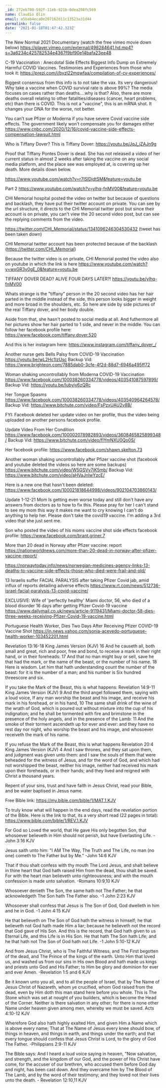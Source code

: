 ```yaml
---
_id: 272eb700-592f-11eb-921b-0dea208fc569
name: Claudio Olin
email: a5bab4eca0e207162d11c13523a31d44
permalink: false
date: '2021-01-18T01:47:42.323Z'
---
```

The New Normal 2021 Documentary (watch the free vimeo movie down below)
https://player.vimeo.com/external/498284641.hd.mp4?s=3a6234c425782534e4367f9bf90e14bafa23ee48

C-19 Vaccination : Anecdotal Side Effects 
Biggest Info Dump on Extremely Harmful COVID Vaccines. Testimonies and Experiences from those who took it: https://prezi.com/i/byzl22mqwfaa/compilation-of-cv-experiences/

Biggest consensus from this info is to not take the vax. Its very dangerous! Why take a vaccine when COVID survival rate is above 99%? The media focuses on cases rather than deaths....why is that? Also, there are more deaths overall relating to other fatalities/diseases (cancer, heart problems, etc) than there is COVID. This is not a "vaccine", this is an mRNA shot. It changes your DNA for the worse, not better.

You can’t sue Pfizer or Moderna if you have severe Covid vaccine side effects. The government likely won’t compensate you for damages either
https://www.cnbc.com/2020/12/16/covid-vaccine-side-effects-compensation-lawsuit.html

Who is Tiffany Dover? This is Tiffany Dover:
https://youtu.be/JqJ_jZAJn9g

Proof that Tiffany Pontes Dover is dead. She has not released a video of her current status in almost 2 weeks after taking the vaccine on any social media platform, and the place see was employed at, is covering up her death. More details down below.

https://www.youtube.com/watch?v=r7lSlDjdtSM&feature=youtu.be

Part 2 https://www.youtube.com/watch?v=ylhq-fnMV00&feature=youtu.be

CHI Memorial hospital posted the video on twitter but because of questions and backlash, they have put their twitter account on private. You can see by the url structure, it directs to the CHI Memorial twitter post but since their account is on private, you can't view the 20 second video post, but can see the replying comments from the video.

https://twitter.com/CHI_Memorial/status/1341096246304530432 (tweet has been taken down)

CHI Memorial twitter account has been protected because of the backlash (https://twitter.com/CHI_Memorial)

Because the twitter video is on private, CHI Memorial posted the video also on youtube in which the link is here https://www.youtube.com/watch?v=wxGR3y0gE_0&feature=youtu.be

TIFFANY DOVER DEAD? ALIVE FOUR DAYS LATER?! 
https://youtu.be/ylhq-fnMV00

Whats strange is the "tiffany" person in the 20 second video has her hair parted in the middle instead of the side, this person looks bigger in weight and more broad in the shoulders, etc. So here are side by side pictures of the real Tiffany dover, and her body double.

Aside from that, she hasn't posted to social media at all. And futhermore all her pictures show her hair parted to 1 side, and never in the middle. You can follow her facebook profile here: https://www.facebook.com/tiffany.dover.520

And this is her instagram here: https://www.instagram.com/tiffany_dover_/

Another nurse gets Bells Palsy from COVID-19 Vaccination
https://youtu.be/wL2Hc1IzUsc
Backup Vid: https://www.brighteon.com/7885dab0-3cfe-4f2d-88d7-6946a495ff72

Woman shaking uncontrollably from Moderna COVID-19 Vaccination
https://www.facebook.com/100038260334778/videos/403541087597899/
Backup Vid: https://youtu.be/Iubyiy6zQRc

Her Tongue Spasms
https://www.facebook.com/100038260334778/videos/403540964264578/
Backup Vid: https://www.bitchute.com/video/FsPzxUAU2v8B/

FYI: Facebook deleted her update video on her profile, thus the video being uploaded on another persons facebook profile.

Update Video From Her Condition
https://www.facebook.com/100002078982893/videos/3608465825899348/
Backup Vid: https://www.bitchute.com/video/fIYmNXU0Qo0S/

Her facebook profile:
https://www.facebook.com/shawn.skelton.73

Another woman shaking uncontrollably after Pfizer vaccine shot (facebook and youtube deleted the videos so here are some backups)
https://www.bitchute.com/video/W5GSVv7iK5mb/
Backup Vid: https://www.bitchute.com/video/aHVaJnlwYzcE/

Here is a new one that hasn't been deleted:
https://www.facebook.com/100021818644998/videos/902104703860143/

Update 1-12-21
Mom Is getting even worse today and still don't have any answers from doctors as to how to fix this. Please pray for her I can't stand to see my mom this way it makes me want to cry knowing I can't do anything to help her. Please don't take the covid19 vaccine. I'm adding a 3rd video that she just sent me.

Son who posted the video of his moms vaccine shot side effects facebook profile:
https://www.facebook.com/brant.griner.7

More than 20 dead in Norway after Pfizer vaccine: report
https://nationworldnews.com/more-than-20-dead-in-norway-after-pfizer-vaccine-report/

https://norwaytoday.info/news/norwegian-medicines-agency-links-13-deaths-to-vaccine-side-effects-those-who-died-were-frail-and-old/

13 Israelis suffer FACIAL PARALYSIS after taking Pfizer Covid jab, amid influx of reports detailing adverse effects
https://www.rt.com/news/512736-israel-facial-paralysis-13-covid-vaccine/

EXCLUSIVE: Wife of 'perfectly healthy' Miami doctor, 56, who died of a blood disorder 16 days after getting Pfizer Covid-19 vaccine 
https://www.dailymail.co.uk/news/article-9119431/Miami-doctor-58-dies-three-weeks-receiving-Pfizer-Covid-19-vaccine.html

Portuguese Health Worker, Dies Two Days After Receiving Pfizer COVID-19 Vaccine Shot
https://in.news.yahoo.com/sonia-acevedo-portuguese-health-worker-103452201.html

Revelation 13:16-18 King James Version (KJV)
16 And he causeth all, both small and great, rich and poor, free and bond, to receive a mark in their right hand, or in their foreheads:
17 And that no man might buy or sell, save he that had the mark, or the name of the beast, or the number of his name.
18 Here is wisdom. Let him that hath understanding count the number of the beast: for it is the number of a man; and his number is Six hundred threescore and six.

If you take the Mark of the Beast, this is what happens:
Revelation 14:9-11 King James Version (KJV)
9 And the third angel followed them, saying with a loud voice, If any man worship the beast and his image, and receive his mark in his forehead, or in his hand,
10 The same shall drink of the wine of the wrath of God, which is poured out without mixture into the cup of his indignation; and he shall be tormented with fire and brimstone in the presence of the holy angels, and in the presence of the Lamb:
11 And the smoke of their torment ascendeth up for ever and ever: and they have no rest day nor night, who worship the beast and his image, and whosoever receiveth the mark of his name.

If you refuse the Mark of the Beast, this is what happens
Revelation 20:4 King James Version (KJV)
4 And I saw thrones, and they sat upon them, and judgment was given unto them: and I saw the souls of them that were beheaded for the witness of Jesus, and for the word of God, and which had not worshipped the beast, neither his image, neither had received his mark upon their foreheads, or in their hands; and they lived and reigned with Christ a thousand years.

Repent of your sins, trust and have faith in Jesus Christ, read your Bible, and be water baptised in Jesus name.

Free Bible link: https://my.bible.com/bible/1/MAT.1.KJV

To truly know what will happen in the end days, read the revelation portion of the Bible. Here is the link to that, its a very short read (22 pages in total): https://www.bible.com/bible/1/REV.1.KJV

For God so Loved the world, that He gave His only begotten Son, that whosoever believeth in Him should not perish, but have Everlasting Life. -John 3:16 KJV

Jesus saith unto him: "I AM The Way, The Truth and The Life, no man (no one) cometh to The Father but by Me." -John 14:6 KJV

That if thou shalt confess with thy mouth The Lord Jesus, and shalt believe in thine heart that God hath raised Him from the dead, thou shalt be saved. For with the heart man believeth unto righteousness; and with the mouth confession is made unto salvation. -Romans 10:9,10 KJV

Whosoever denieth The Son, the same hath not The Father; he that acknowledgeth The Son hath The Father also. -1 John 2:23 KJV

Whosoever shall confess that Jesus is The Son of God, God dwelleth in him and he in God. -1 John 4:15 KJV

He that believeth on The Son of God hath the witness in himself; he that believeth not God hath made Him a liar; because he believeth not the record that God gave of His Son.
And this is the record, that God hath given to us Eternal Life, and this Life is in His Son.
He that hath The Son hath Life; and he that hath not The Son of God hath not Life.
-1 John 5:10-12 KJV

And from Jesus Christ, who is The Faithful Witness, and The First begotten of the dead, and The Prince of the kings of the earth. Unto Him that loved us, and washed us from our sins in His own Blood and hath made us kings and priests unto God and His Father; to Him be glory and dominion for ever and ever Amen. -Revelation 1:5 and 6 KJV

Be it known unto you all, and to all the people of Israel, that by The Name of Jesus Christ of Nazareth, whom ye crucified, whom God raised from the dead, even by Him doth this man stand here before you whole. This is The Stone which was set at nought of you builders, which is become the Head of the Corner. Neither is there salvation in any other; for there is none other Name under heaven given among men, whereby we must be saved. Acts 4:10-12 KJV

Wherefore God also hath highly exalted Him, and given Him a Name which is above every name; That at The Name of Jesus every knee should bow, of things in heaven, and things in earth, and things under the earth; and that every tongue should confess that Jesus Christ is Lord, to the glory of God The Father. -Philippians 2:9-11 KJV

The Bible says:
And I heard a loud voice saying in heaven, "Now salvation, and strength, and the kingdom of our God, and the power of His Christ have come, for the accuser of our brethren, who accused them before God day and night, has been cast down.
And they overcame him by The Blood of The Lamb, and by the word of their testimony; and they loved not their lives unto the death. - Revelation 12:10,11 KJV
